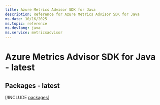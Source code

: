 ```yaml
---
title: Azure Metrics Advisor SDK for Java
description: Reference for Azure Metrics Advisor SDK for Java
ms.date: 10/16/2025
ms.topic: reference
ms.devlang: java
ms.service: metricsadvisor
---
```

# Azure Metrics Advisor SDK for Java - latest
## Packages - latest
[!INCLUDE [packages](metrics-advisor-index.md)]